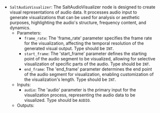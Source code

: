 - `SaltAudioVisualizer`: The SaltAudioVisualizer node is designed to create visual representations of audio data. It processes audio input to generate visualizations that can be used for analysis or aesthetic purposes, highlighting the audio's structure, frequency content, and dynamics.
    - Parameters:
        - `frame_rate`: The 'frame_rate' parameter specifies the frame rate for the visualization, affecting the temporal resolution of the generated visual output. Type should be `INT`.
        - `start_frame`: The 'start_frame' parameter defines the starting point of the audio segment to be visualized, allowing for selective visualization of specific parts of the audio. Type should be `INT`.
        - `end_frame`: The 'end_frame' parameter determines the end point of the audio segment for visualization, enabling customization of the visualization's length. Type should be `INT`.
    - Inputs:
        - `audio`: The 'audio' parameter is the primary input for the visualization process, representing the audio data to be visualized. Type should be `AUDIO`.
    - Outputs:
